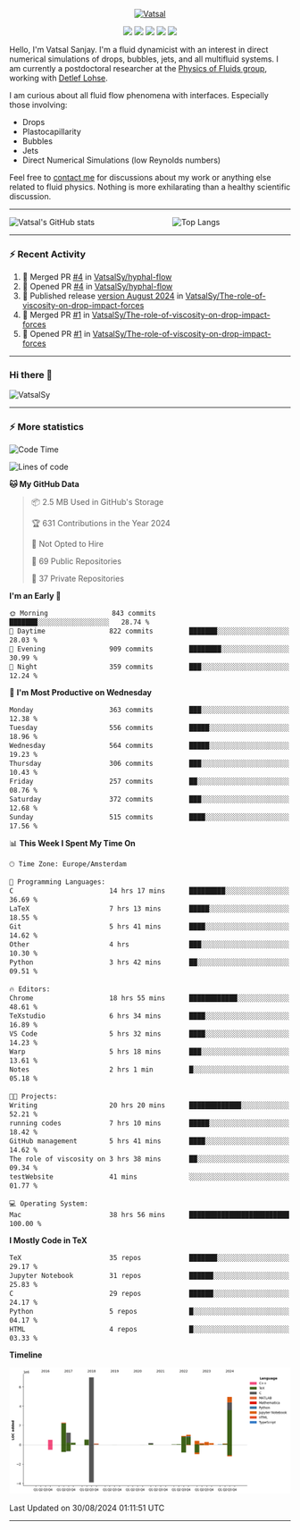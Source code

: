 <center>

[<img alt="Vatsal" width="200px" src="https://www.dropbox.com/s/dxyybgtblo8er6h/Logo_Vatsal_Vector.png?raw=1">](https://www.vatsalsanjay.com)

[<img src="https://img.shields.io/badge/googlescholar-4285F4?&style=for-the-badge&logo=googlescholar&logoColor=white">](https://scholar.google.com/citations?hl=en&user=67aQviYAAAAJ)
[<img src="https://img.shields.io/static/v1.svg?&style=for-the-badge&logo=ResearchGate&label=&message=ResearchGate&logoColor=white&color=green">](https://www.researchgate.net/profile/Vatsal-Sanjay-2)
[<img src="https://img.shields.io/badge/twitter-1DA1F2?&style=for-the-badge&logo=twitter&logoColor=white">](https://twitter.com/VatsalSanjay)
[<img src="https://img.shields.io/badge/linkedin-0A66C2?&style=for-the-badge&logo=linkedin">](https://www.linkedin.com/in/vatsalsanjay/)
[<img src="https://img.shields.io/badge/orcid-A6CE39?&style=for-the-badge&logo=orcid&logoColor=white">](https://orcid.org/0000-0002-4293-6099)

</center>

Hello, I'm Vatsal Sanjay. I'm a fluid dynamicist with an interest in direct numerical simulations of drops, bubbles, jets, and all multifluid systems. I am currently a postdoctoral researcher at the [Physics of Fluids group](https://pof.tnw.utwente.nl), working with [Detlef Lohse](https://en.wikipedia.org/wiki/Detlef_Lohse). 

I am curious about all fluid flow phenomena with interfaces. Especially those involving:

- Drops
- Plastocapillarity
- Bubbles
- Jets
- Direct Numerical Simulations (low Reynolds numbers)

Feel free to [contact me](mailto:contact@vatsalsanjay.com) for discussions about my work or anything else related to fluid physics. Nothing is more exhilarating than a healthy scientific discussion.

<!-- ![Vatsal's GitHub stats](https://github-readme-stats-xi-wine-74.vercel.app/api?username=VatsalSy&show_icons=true&theme=vision-friendly-dark)

![Top Langs](https://github-readme-stats-xi-wine-74.vercel.app/api/top-langs/?username=VatsalSy&layout=compact&theme=vision-friendly-dark) -->

---
<div style="display: flex; justify-content: space-between;">
    <img src="https://github-readme-stats-xi-wine-74.vercel.app/api?username=VatsalSy&show_icons=true&theme=vision-friendly-dark" alt="Vatsal's GitHub stats" style="width: 55%;">
    <img src="https://github-readme-stats-xi-wine-74.vercel.app/api/top-langs/?username=VatsalSy&layout=compact&theme=vision-friendly-dark" alt="Top Langs" style="width: 42%;">
</div>

---

### :zap: Recent Activity

<!--START_SECTION:activity-->
1. 🎉 Merged PR [#4](https://github.com/VatsalSy/hyphal-flow/pull/4) in [VatsalSy/hyphal-flow](https://github.com/VatsalSy/hyphal-flow)
2. 💪 Opened PR [#4](https://github.com/VatsalSy/hyphal-flow/pull/4) in [VatsalSy/hyphal-flow](https://github.com/VatsalSy/hyphal-flow)
3. 🚀 Published release [version August 2024](https://github.com/VatsalSy/The-role-of-viscosity-on-drop-impact-forces/releases/tag/v1.0) in [VatsalSy/The-role-of-viscosity-on-drop-impact-forces](https://github.com/VatsalSy/The-role-of-viscosity-on-drop-impact-forces)
4. 🎉 Merged PR [#1](https://github.com/VatsalSy/The-role-of-viscosity-on-drop-impact-forces/pull/1) in [VatsalSy/The-role-of-viscosity-on-drop-impact-forces](https://github.com/VatsalSy/The-role-of-viscosity-on-drop-impact-forces)
5. 💪 Opened PR [#1](https://github.com/VatsalSy/The-role-of-viscosity-on-drop-impact-forces/pull/1) in [VatsalSy/The-role-of-viscosity-on-drop-impact-forces](https://github.com/VatsalSy/The-role-of-viscosity-on-drop-impact-forces)
<!--END_SECTION:activity-->
---

### Hi there 👋
<p align="left"> <img src="https://komarev.com/ghpvc/?username=VatsalSy&label=Profile%20views&color=orange&style=for-the-badge" alt="VatsalSy" /> </p>

---
### :zap: More statistics

<!--START_SECTION:waka-->
![Code Time](http://img.shields.io/badge/Code%20Time-247%20hrs%2049%20mins-blue)

![Lines of code](https://img.shields.io/badge/From%20Hello%20World%20I%27ve%20Written-20.3%20million%20lines%20of%20code-blue)

**🐱 My GitHub Data** 

> 📦 2.5 MB Used in GitHub's Storage 
 > 
> 🏆 631 Contributions in the Year 2024
 > 
> 🚫 Not Opted to Hire
 > 
> 📜 69 Public Repositories 
 > 
> 🔑 37 Private Repositories 
 > 
**I'm an Early 🐤** 

```text
🌞 Morning                843 commits         ███████░░░░░░░░░░░░░░░░░░   28.74 % 
🌆 Daytime                822 commits         ███████░░░░░░░░░░░░░░░░░░   28.03 % 
🌃 Evening                909 commits         ████████░░░░░░░░░░░░░░░░░   30.99 % 
🌙 Night                  359 commits         ███░░░░░░░░░░░░░░░░░░░░░░   12.24 % 
```
📅 **I'm Most Productive on Wednesday** 

```text
Monday                   363 commits         ███░░░░░░░░░░░░░░░░░░░░░░   12.38 % 
Tuesday                  556 commits         █████░░░░░░░░░░░░░░░░░░░░   18.96 % 
Wednesday                564 commits         █████░░░░░░░░░░░░░░░░░░░░   19.23 % 
Thursday                 306 commits         ███░░░░░░░░░░░░░░░░░░░░░░   10.43 % 
Friday                   257 commits         ██░░░░░░░░░░░░░░░░░░░░░░░   08.76 % 
Saturday                 372 commits         ███░░░░░░░░░░░░░░░░░░░░░░   12.68 % 
Sunday                   515 commits         ████░░░░░░░░░░░░░░░░░░░░░   17.56 % 
```


📊 **This Week I Spent My Time On** 

```text
🕑︎ Time Zone: Europe/Amsterdam

💬 Programming Languages: 
C                        14 hrs 17 mins      █████████░░░░░░░░░░░░░░░░   36.69 % 
LaTeX                    7 hrs 13 mins       █████░░░░░░░░░░░░░░░░░░░░   18.55 % 
Git                      5 hrs 41 mins       ████░░░░░░░░░░░░░░░░░░░░░   14.62 % 
Other                    4 hrs               ███░░░░░░░░░░░░░░░░░░░░░░   10.30 % 
Python                   3 hrs 42 mins       ██░░░░░░░░░░░░░░░░░░░░░░░   09.51 % 

🔥 Editors: 
Chrome                   18 hrs 55 mins      ████████████░░░░░░░░░░░░░   48.61 % 
TeXstudio                6 hrs 34 mins       ████░░░░░░░░░░░░░░░░░░░░░   16.89 % 
VS Code                  5 hrs 32 mins       ████░░░░░░░░░░░░░░░░░░░░░   14.23 % 
Warp                     5 hrs 18 mins       ███░░░░░░░░░░░░░░░░░░░░░░   13.61 % 
Notes                    2 hrs 1 min         █░░░░░░░░░░░░░░░░░░░░░░░░   05.18 % 

🐱‍💻 Projects: 
Writing                  20 hrs 20 mins      █████████████░░░░░░░░░░░░   52.21 % 
running codes            7 hrs 10 mins       █████░░░░░░░░░░░░░░░░░░░░   18.42 % 
GitHub management        5 hrs 41 mins       ████░░░░░░░░░░░░░░░░░░░░░   14.62 % 
The role of viscosity on 3 hrs 38 mins       ██░░░░░░░░░░░░░░░░░░░░░░░   09.34 % 
testWebsite              41 mins             ░░░░░░░░░░░░░░░░░░░░░░░░░   01.77 % 

💻 Operating System: 
Mac                      38 hrs 56 mins      █████████████████████████   100.00 % 
```

**I Mostly Code in TeX** 

```text
TeX                      35 repos            ███████░░░░░░░░░░░░░░░░░░   29.17 % 
Jupyter Notebook         31 repos            ██████░░░░░░░░░░░░░░░░░░░   25.83 % 
C                        29 repos            ██████░░░░░░░░░░░░░░░░░░░   24.17 % 
Python                   5 repos             █░░░░░░░░░░░░░░░░░░░░░░░░   04.17 % 
HTML                     4 repos             █░░░░░░░░░░░░░░░░░░░░░░░░   03.33 % 
```



**Timeline**

![Lines of Code chart](https://raw.githubusercontent.com/VatsalSy/VatsalSy/main/assets/bar_graph.png)


 Last Updated on 30/08/2024 01:11:51 UTC
<!--END_SECTION:waka-->
---
